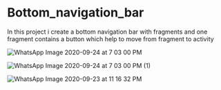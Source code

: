 # Bottom_navigation_bar
In this project i create a bottom navigation bar with fragments and one fragment contains a button which help to move from fragment to activity

![WhatsApp Image 2020-09-24 at 7 03 00 PM](https://user-images.githubusercontent.com/64765400/94218265-f0673080-fe98-11ea-9a2e-20f0ea51b926.jpeg)


![WhatsApp Image 2020-09-24 at 7 03 00 PM (1)](https://user-images.githubusercontent.com/64765400/94218270-f3622100-fe98-11ea-8396-8bfa3d799524.jpeg)


![WhatsApp Image 2020-09-23 at 11 16 32 PM](https://user-images.githubusercontent.com/64765400/94218286-fc52f280-fe98-11ea-9d64-51d6fd22dae6.jpeg)
